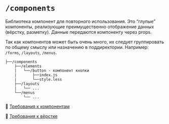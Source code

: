# `/components`

Библиотека компонент для повторного использования. 
Это “глупые” компоненты, реализующие преимущественно отображение данных (вёрстку, разметку). 
Данные передаются компоненту через props. 

Так как компонентов может быть очень много, их следует группировать по общему смыслу или назначению в поддиректории. 
Например: `/forms`, `/layouts`, `/menus`.

```
├──/components
    ├──/elements
    |   └──/button - компонент кнопки
    |       ├──index.js
    |       └──style.less
    ├──/layouts
    |   └── ...
    └──/menus
        └── ...
```

📖 [Требования к компонентам](/docs/check/component.md)

📖 [Требования к вёрстке](/docs/check/component.md)